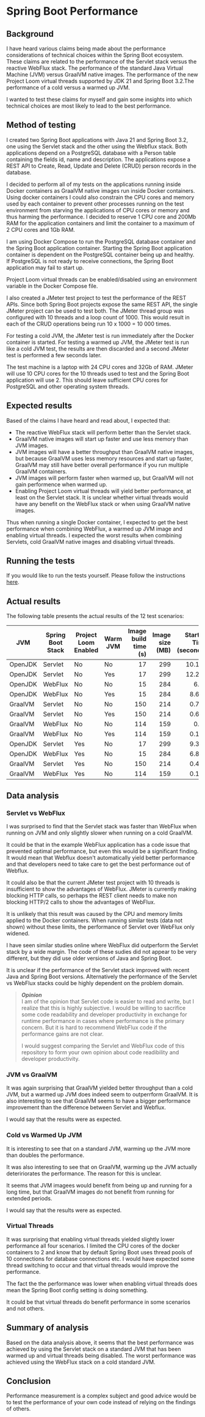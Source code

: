 # Spring Boot Performance

## Background
I have heard various claims being made about the performance considerations of technical choices within the Spring Boot ecosystem. These claims are related to the performance of the Servlet stack versus the reactive WebFlux stack. The performance of the standard Java Virtual Machine (JVM) versus GraalVM native images. The performance of the new Project Loom virtual threads supported by JDK 21 and Spring Boot 3.2.The performance of a cold versus a warmed up JVM.

I wanted to test these claims for myself and gain some insights into which technical choices are most likely to lead to the best performance.

## Method of testing
I created two Spring Boot applications with Java 21 and Spring Boot 3.2, one using the Servlet stack and the other using the Webflux stack. Both applications depend on a PostgreSQL database with a Person table containing the fields id, name and description. The applications expose a REST API to Create, Read, Update and Delete (CRUD) person records in the database.

I decided to perform all of my tests on the applications running inside Docker containers as GraalVM native images run inside Docker containers. Using docker containers I could also constrain the CPU cores and memory used by each container to prevent other processes running on the test environment from starving the applications of CPU cores or memory and thus harming the performance. I decided to reserve 1 CPU core and 200Mb RAM for the application containers and limit the container to a maximum of 2 CPU cores and 1Gb RAM.

I am using Docker Compose to run the PostgreSQL database container and the Spring Boot application container. Starting the Spring Boot application container is dependent on the PostgreSQL container being up and healthy. If PostgreSQL is not ready to receive connections, the Spring Boot application may fail to start up.

Project Loom virtual threads can be enabled/disabled using an environment variable in the Docker Compose file.

I also created a JMeter test project to test the performance of the REST APIs. Since both Spring Boot projects expose the same REST API, the single JMeter project can be used to test both. The JMeter thread group was configured with 10 threads and a loop count of 1000. This would result in each of the CRUD operations being run 10 x 1000 = 10 000 times.

For testing a cold JVM, the JMeter test is run immediately after the Docker container is started. For testing a warmed up JVM, the JMeter test is run like a cold JVM test, the results are then discarded and a second JMeter test is performed a few seconds later.

The test machine is a laptop with 24 CPU cores and 32Gb of RAM. JMeter will use 10 CPU cores for the 10 threads used to test and the Spring Boot application will use 2. This should leave sufficient CPU cores for PostgreSQL and other operating system threads.

## Expected results
Based of the claims I have heard and read about, I expected that:
- The reactive WebFlux stack will perform better than the Servlet stack.
- GraalVM native images will start up faster and use less memory than JVM images.
- JVM images will have a better throughput than GraalVM native images, but because GraalVM uses less memory resources and start up faster, GraalVM may still have better overall performance if you run multiple GraalVM containers.
- JVM images will perform faster when warmed up, but GraalVM will not gain performence when warmed up.
- Enabling Project Loom virtual threads will yield better performance, at least on the Servlet stack. It is unclear whether virtual threads would have any benefit on the WebFlux stack or when using GraalVM native images.

Thus when running a single Docker container, I expected to get the best performance when combining WebFlux, a warmed up JVM image and enabling virtual threads. I expected the worst results when combining Servlets, cold GraalVM native images and disabling virtual threads.

## Running the tests
If you would like to run the tests yourself. Please follow the instructions [here](INSTRUCTIONS.md).

## Actual results
The following table presents the actual results of the 12 test scenarios:

| JVM | Spring Boot Stack | Project Loom Enabled | Warm JVM | Image build time (s) | Image size (MB) | Startup Time (seconds) | Memory Usage (MB) | Create throughput | Read throughput | Update throughput | Delete throughput | Total throughput |
|---|---|---|---|---:|---:|---:|---:|---:|---:|---:|---:|---:|
| OpenJDK | Servlet | No | No | 17 | 299 | 10.192 | 176.7829 | 208.8 | 209.6 | 209.7 | 210.1 | 835.1 |
| OpenJDK | Servlet | No | Yes | 17 | 299 | 12.291 | 196.5141 | 441.3 | 441.3 | 441.3 | 441.4 | 1764.6 |
| OpenJDK | WebFlux | No | No | 15 | 284 | 6.36 | 143.9233 | 166.7 | 167 | 167.1 | 167.1 | 666.6 |
| OpenJDK | WebFlux | No | Yes | 15 | 284 | 8.686 | 143.3799 | 362.4 | 362.5 | 362.5 | 362.5 | 1449.5 |
| GraalVM | Servlet | No | No | 150 | 214 | 0.739 | 90.3086 | 356.2 | 356.5 | 356.5 | 356.5 | 1424.7 |
| GraalVM | Servlet | No | Yes | 150 | 214 | 0.607 | 79.2985 | 308.8 | 308.8 | 308.8 | 308.9 | 1234.9 |
| GraalVM | WebFlux | No | No | 114 | 159 | 0.28 | 52.4287 | 365.8 | 365.9 | 365.9 | 366 | 1463.1 |
| GraalVM | WebFlux | No | Yes | 114 | 159 | 0.166 | 20.9715 | 298.8 | 298.8 | 298.8 | 298.9 | 1194.9 |
| OpenJDK | Servlet | Yes | No | 17 | 299 | 9.303 | 182.7296 | 186.7 | 188 | 188.6 | 189.3 | 746.7 |
| OpenJDK | WebFlux | Yes | No | 15 | 284 | 6.857 | 156.0851 | 174.2 | 174.6 | 174.8 | 174.8 | 696.9 |
| GraalVM | Servlet | Yes | No | 150 | 214 | 0.428 | 80.8714 | 352.5 | 352.6 | 352.6 | 352.6 | 1409.7 |
| GraalVM | WebFlux | Yes | No | 114 | 159 | 0.139 | 40.8944 | 358.7 | 358.8 | 358.8 | 358.9 | 1434.6 |

## Data analysis

### Servlet vs WebFlux
I was surprised to find that the Servlet stack was faster than WebFlux when running on JVM and only slightly slower when running on a cold GraalVM.

It could be that in the example WebFlux application has a code issue that prevented optimal performance, but even this would be a significant finding. It would mean that Webflux doesn't automatically yield better performance and that developers need to take care to get the best performance out of Webflux.

It could also be that the current JMeter test project with 10 threads is insufficient to show the advantages of WebFlux. JMeter is currently making blocking HTTP calls, so perhaps the REST client needs to make non blocking HTTP/2 calls to show the advantages of WebFlux. 

It is unlikely that this result was caused by the CPU and memory limits applied to the Docker containers. When running similar tests (data not shown) without these limits, the performance of Servlet over WebFlux only widened.

I have seen similar studies online where WebFlux did outperform the Servlet stack by a wide margin. The code of these sudies did not appear to be very different, but they did use older versions of Java and Spring Boot.

It is unclear if the performance of the Servlet stack improved with recent Java and Spring Boot versions. Alternatively the performance of the Servlet vs WebFlux stacks could be highly dependent on the problem domain.

> ***Opinion***  
> I am of the opinion that Servlet code is easier to read and
> write, but I realize that this is highly subjective.
> I would be willing to sacrifice some code readability and 
> developer productivity in exchange for runtime performance
> in cases where performance is the primary concern.
> But it is hard to recommend WebFlux code if the performance
> gains are not clear.
>
> I would suggest comparing the Servlet and WebFlux code of this
> repository to form your own opinion about code readibility and
> developer productivity.

### JVM vs GraalVM
It was again surprising that GraalVM yielded better throughput than a cold JVM, but a warmed up JVM does indeed seem to outperrform GraalVM. It is also interesting to see that GraalVM seems to have a bigger performance improvement than the difference between Servlet and Webflux.

I would say that the results were as expected.

### Cold vs Warmed Up JVM
It is interesting to see that on a standard JVM, warming up the JVM more than doubles the performance.

It was also interesting to see that on GraalVM, warming up the JVM actually deteririorates the performance. The reason for this is unclear.

It seems that JVM imagees would benefit from being up and running for a long time, but that GraalVM images do not benefit from running for extended periods.

I would say that the results were as expected.

### Virtual Threads
It was surprising that enabling virtual threads yielded slightly lower performance all four scenarios. I limited the CPU cores of the docker containers to 2 and know that by default Spring Boot uses thread pools of 10 connections for database connections etc. I would have expected some thread switching to occur and that virtual threads would improve the performance.

The fact the the performance was lower when enabling virtual threads does mean the Spring Boot config setting is doing something.

It could be that virtual threads do benefit performance in some scenarios and not others.

## Summary of analysis
Based on the data analysis above, it seems that the best performance was achieved by using the Servlet stack on a standard JVM that has been warmed up and virtual threads being disabled. The worst performance was achieved using the WebFlux stack on a cold standard JVM.

## Conclusion
Performance measurement is a complex subject and good advice would be to test the performance of your own code instead of relying on the findings of others.
